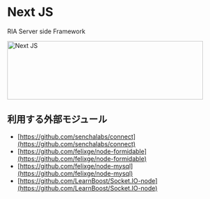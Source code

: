 # Next JS

RIA Server side Framework

<img src="http://art38.photozou.jp/pub/253/198253/photo/64571100.png" alt="Next JS" width="450" height="135" style="border:0" />

## 利用する外部モジュール

* [https://github.com/senchalabs/connect](https://github.com/senchalabs/connect)
* [https://github.com/felixge/node-formidable](https://github.com/felixge/node-formidable)
* [https://github.com/felixge/node-mysql](https://github.com/felixge/node-mysql)
* [https://github.com/LearnBoost/Socket.IO-node](https://github.com/LearnBoost/Socket.IO-node)

